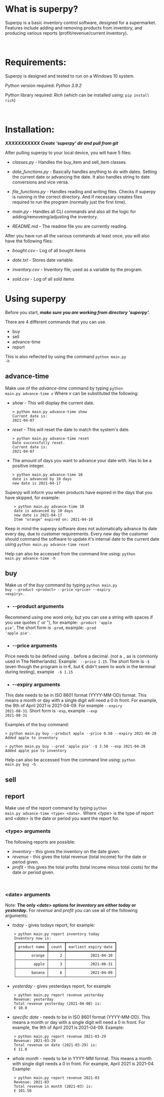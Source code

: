 
# What is superpy?

Superpy is a basic inventory control software, designed for a supermarket.
Features include adding and removing products from inventory, and producing various reports (profit/revenue/current inventory).

<br/>

# Requirements:

Superpy is designed and tested to run on a Windows 10 system. 

Python version required: _Python 3.9.2_

Python library required: _Rich_  (which can be installed using: 
<code>pip install rich</code>)

<br/>

# Installation:

***XXXXXXXXXXX Create 'superpy' dir and pull from git***

After pulling superpy to your local device, you will have 5 files:

- *classes.py* - Handles the buy_item and sell_item classes.

- *date_functions.py* - Basically handles anything to do with dates. Setting the current date or advancing the date. It also handles string to date conversions and vice versa. 

- *file_functions.py* - Handles reading and writing files. Checks if superpy is running in the correct directory. And if necessary creates files required to run the program (normally just the first time).

- *main.py* - Handles all CLI commands and also all the logic for adding/removeing/adjusting the inventory.

- *README.md* - The readme file you are currently reading.

After you have run all the various commands at least once, you will also have the following files:

- *bought.csv* - Log of all bought items

- *date.txt* - Stores date variable.

- *inventory.csv* - Inventory file, used as a variable by the program.

- *sold.csv* - Log of all sold items

# Using superpy

Before you start, ***make sure you are working from directory 'superpy'.***

There are 4 different commands that you can use. 
- buy
- sell
- advance-time
- report

This is also reflected by using the command <code>python main.py -h</code>

## **advance-time**
Make use of the *advance-time* command by typing <code>python main.py advance-time *x*</code>
Where *x* can be substituted the following: 

- *show* - This will display the current date. 
    ```
    > python main.py advance-time show
    Current date is:
    2021-04-07
    ```

- *reset* - This will reset the date to match the system's date.
    ```
    > python main.py advance-time reset
    Date successfully reset.
    Current date is:
    2021-04-07
    ```
- The amount of days you want to advance your date with. Has to be a positive integer.
    ```
    > python main.py advance-time 10
    date is advanced by 10 days
    new date is 2021-04-17
    ```

Superpy will inform you when products have expired in the days that you have skipped, for example:
```
    > python main.py advance-time 10
    date is advanced by 10 days
    new date is 2021-04-17
    Item "orange" expired on: 2021-04-10
```

Keep in mind the superpy software does not automatically advance its date every day, due to customer requirements. Every new day the customer should command the software to update it's internal date to the current date using <code>python main.py advance-time reset</code>

Help can also be accessed from the command line using: 
<code>python main.py advance-time -h</code>

## **buy** 
Make us of the *buy* command by typing <code>python main.py buy --product \<product> --price  \<price> --expiry  \<expiry>.</code>

- ### --product arguments
Recommend using one word only, but you can use a string with spaces if you use quotes (' or "), for example: <code>-product 'apple pie'</code>. The short form is <code>-prod</code>, example:  <code>-prod 'apple pie'</code>.

- ### --price arguments
Price needs to be defined using <code>.</code> before a decimal. (not a <code>,</code> as is commonly used in The Netherlands). Example: <code> --price 1.15</code>. The short form is <code>-$ </code> (even though the program is in €, but € didn't seem to work in the terminal during testing), example <code> -$ 1.15</code>

- ### --expiry arguments
This date needs to be in ISO 8601 format (YYYY-MM-DD) format. This means a month or day with a single digit will need a 0 in front. For example, the 9th of April 2021 is 2021-04-09. For example <code>--expiry 2021-08-31</code>. Short form is <code>-exp</code>, example <code>--exp 2021-08-31</code>

Examples of the buy command:
```
> python main.py buy --product apple --price 0.50 --expiry 2021-04-28
Added apple to inventory
```
```
> python main.py buy --prod 'apple pie' -$ 3.50 --exp 2021-04-28
Added apple pie to inventory
```


Help can also be accessed from the command line using: 
<code>python main.py buy -h</code>

## **sell**


## **report**
Make use of the *report* command by typing <code>python main.py advance-time \<type> \<date>.</code>
Where *\<type*> is the type of report and *\<date>* is the date or period you want the report for. 
<br/>

### \<type> arguments
The following reports are possible:

- *inventory* - this gives the inventory on the date given. 
- *revenue* - this gives the total revenue (total income) for the date or period given.
- *profit* - this gives the total profits (total income minus total costs) for the date or period given.
  
<br/>

### \<date> arguments
Note: **The only *\<date>* options for *inventory* are either *today* or *yesterday*.** For *revenue* and *profit* you can use all of the following arguments:

- *today* - gives todays report, for example: 
```
    > python main.py report inventory today
    Inventory now is:
    ┏━━━━━━━━━━━━━━┳━━━━━━━┳━━━━━━━━━━━━━━━━━━━━━━┓
    ┃ product name ┃ count ┃ earliest expiry date ┃
    ┡━━━━━━━━━━━━━━╇━━━━━━━╇━━━━━━━━━━━━━━━━━━━━━━┩
    │       orange │     2 │           2021-04-10 │
    ├──────────────┼───────┼──────────────────────┤
    │        apple │     3 │           2021-08-31 │
    ├──────────────┼───────┼──────────────────────┤
    │       banana │     6 │           2021-04-09 │
    └──────────────┴───────┴──────────────────────┘
```
- *yesterday* - gives yesterdays report, for example
```
    > python main.py report revenue yesterday
    Revenue: yesterday
    Total revenue yesterday (2021-04-08) is:
    € 10.0
```
- *specific date* - needs to be in ISO 8601 format (YYYY-MM-DD). This means a month or day with a single digit will need a 0 in front. For example, the 9th of April 2021 is 2021-04-09. Example: 
```
    > python main.py report revenue 2021-03-29
    Revenue: 2021-03-29
    Total revenue on date (2021-03-29) is:
    € 11.0
```
- *whole month* - needs to be in YYYY-MM format. This means a month with single digit needs a 0 in front. For example, April 2021 is 2021-04. Example: 
```
    > python main.py report revenue 2021-03
    Revenue: 2021-03
    Total revenue in month (2021-03) is:
    € 101.50
```



